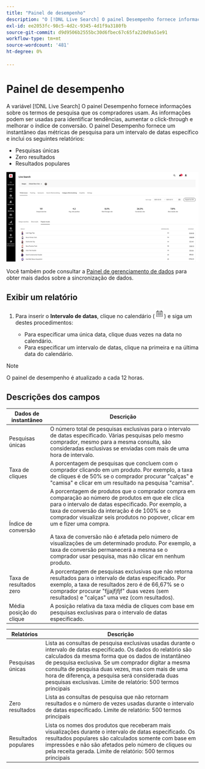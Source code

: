 ```yaml
---
title: "Painel de desempenho"
description: "O [!DNL Live Search] O painel Desempenho fornece informações sobre os termos de pesquisa que os compradores usam."
exl-id: ee2053fc-98c5-4d2c-9345-4d1f9a3180fb
source-git-commit: d9d9506b2555bc30d6fbec67c65fa220d9a51e91
workflow-type: tm+mt
source-wordcount: '481'
ht-degree: 0%

---
```


# Painel de desempenho

A variável [!DNL Live Search] O painel Desempenho fornece informações sobre os termos de pesquisa que os compradores usam. As informações podem ser usadas para identificar tendências, aumentar o click-through e melhorar o índice de conversão. O painel Desempenho fornece um instantâneo das métricas de pesquisa para um intervalo de datas específico e inclui os seguintes relatórios:

* Pesquisas únicas
* Zero resultados
* Resultados populares

![Desempenho](assets/performance-unique-searches.png)

Você também pode consultar a [Painel de gerenciamento de dados](https://experienceleague.adobe.com/docs/commerce-admin/systems/data-transfer/data-dashboard.html) para obter mais dados sobre a sincronização de dados.

## Exibir um relatório

1. Para inserir o **Intervalo de datas**, clique no calendário (![Calendário](assets/btn-calendar.png)) e siga um destes procedimentos:

   * Para especificar uma única data, clique duas vezes na data no calendário.
   * Para especificar um intervalo de datas, clique na primeira e na última data do calendário.

>[!NOTE]
>
>O painel de desempenho é atualizado a cada 12 horas.

## Descrições dos campos

| Dados de instantâneo | Descrição |
|--- |--- |
| Pesquisas únicas | O número total de pesquisas exclusivas para o intervalo de datas especificado. Várias pesquisas pelo mesmo comprador, mesmo para a mesma consulta, são consideradas exclusivas se enviadas com mais de uma hora de intervalo. |
| Taxa de cliques | A porcentagem de pesquisas que concluem com o comprador clicando em um produto. Por exemplo, a taxa de cliques é de 50% se o comprador procurar &quot;calças&quot; e &quot;camisa&quot; e clicar em um resultado na pesquisa &quot;camisa&quot;. |
| Índice de conversão | A porcentagem de produtos que o comprador compra em comparação ao número de produtos em que ele clica para o intervalo de datas especificado. Por exemplo, a taxa de conversão da interação é de 100% se o comprador visualizar seis produtos no popover, clicar em um e fizer uma compra. <br /><br />A taxa de conversão não é afetada pelo número de visualizações de um determinado produto. Por exemplo, a taxa de conversão permanecerá a mesma se o comprador usar pesquisa, mas não clicar em nenhum produto. |
| Taxa de resultados zero | A porcentagem de pesquisas exclusivas que não retorna resultados para o intervalo de datas especificado. Por exemplo, a taxa de resultados zero é de 66,67% se o comprador procurar &quot;fjjajfjfjf&quot; duas vezes (sem resultados) e &quot;calças&quot; uma vez (com resultados). |
| Média posição do clique | A posição relativa da taxa média de cliques com base em pesquisas exclusivas para o intervalo de datas especificado. |

| Relatórios | Descrição |
|--- |--- |
| Pesquisas únicas | Lista as consultas de pesquisa exclusivas usadas durante o intervalo de datas especificado. Os dados do relatório são calculados da mesma forma que os dados de instantâneo de pesquisa exclusiva. Se um comprador digitar a mesma consulta de pesquisa duas vezes, mas com mais de uma hora de diferença, a pesquisa será considerada duas pesquisas exclusivas. Limite de relatório: 500 termos principais |
| Zero resultados | Lista as consultas de pesquisa que não retornam resultados e o número de vezes usadas durante o intervalo de datas especificado. Limite de relatório: 500 termos principais |
| Resultados populares | Lista os nomes dos produtos que receberam mais visualizações durante o intervalo de datas especificado. Os resultados populares são calculados somente com base em impressões e não são afetados pelo número de cliques ou pela receita gerada. Limite de relatório: 500 termos principais |
